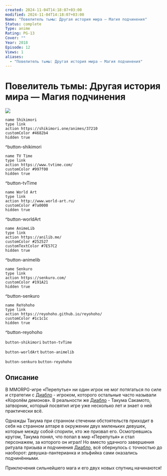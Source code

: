 ```yaml
---
created: 2024-11-04T14:18:07+03:00
modified: 2024-11-04T14:18:07+03:00
Name: "Повелитель тьмы: Другая история мира — Магия подчинения"
Status: complete
Type: anime
Rating: PG-13
Cover: ""
Year: 2018
Episode: 12
Views: 1
aliases:
  - "Повелитель тьмы: Другая история мира — Магия подчинения"
---
```


# Повелитель тьмы: Другая история мира — Магия подчинения

![](https://nyaa.shikimori.one/uploads/poster/animes/37210/ce64d9f6a89250087063fb4f67e30dc7.jpeg)

```button
name Shikimori
type link
action https://shikimori.one/animes/37210
customColor #4682b4
hidden true
```
^button-shikimori

```button
name TV Time
type link
action https://www.tvtime.com/
customColor #997f00
hidden true
```
^button-tvTime

```button
name World Art
type link
action http://www.world-art.ru/
customColor #7a0000
hidden true
```
^button-worldArt

```button
name AnimeLib
type link
action https://anilib.me/
customColor #252527
customTextColor #7E57C2
hidden true
```
^button-animelib

```button
name Senkuro
type link
action https://senkuro.com/
customColor #191A21
hidden true
```
^button-senkuro

```button
name ReYohoho
type link
action https://reyohoho.github.io/reyohoho/
customColor #1c1c1c
hidden true
```
^button-reyohoho

`button-shikimori` `button-tvTime`

`button-worldArt` `button-animelib`

`button-senkuro` `button-reyohoho`

## Описание

В MMORPG-игре «Перепутье» ни один игрок не мог потягаться по силе и стратегии с [Диабло](https://shikimori.one/characters/143343-diablo) - игроком, которого остальные часто называли «Королём демонов». В реальности же [Диабло](https://shikimori.one/characters/143343-diablo) - Такума Сакамото, затворник, который посвятил игре уже несколько лет и знает о ней практически всё.

Однажды Такума при странном стечении обстоятельств приходит в себя на странном алтаре в окружении двух миленьких девушек, которые между собой спорили, кто же призвал его. Осмотревшись кругом, Такума понял, что попал в мир «Перепутья» и стал персонажем, за которого он играл! Но вместо удачного завершения ритуала призыва и подчинения [Диабло](https://shikimori.one/characters/143343-diablo), всё обернулось с точностью до наоборот: девушка-пантерианка и эльфийка сами оказались подчинёнными.

Приключения сильнейшего мага и его двух новых спутниц начинаются!
